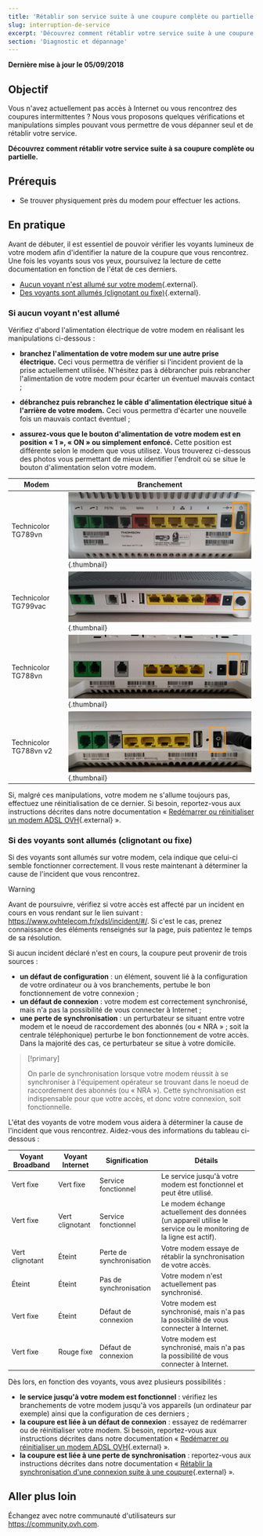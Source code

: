 ```yaml
---
title: 'Rétablir son service suite à une coupure complète ou partielle'
slug: interruption-de-service
excerpt: 'Découvrez comment rétablir votre service suite à une coupure complète ou partielle'
section: 'Diagnostic et dépannage'
---
```


**Dernière mise à jour le 05/09/2018**

## Objectif

Vous n'avez actuellement pas accès à Internet ou vous rencontrez des coupures intermittentes ? Nous vous proposons quelques vérifications et manipulations simples pouvant vous permettre de vous dépanner seul et de rétablir votre service.

**Découvrez comment rétablir votre service suite à sa coupure complète ou partielle.**

## Prérequis

- Se trouver physiquement près du modem pour effectuer les actions.

## En pratique

Avant de débuter, il est essentiel de pouvoir vérifier les voyants lumineux de votre modem afin d'identifier la nature de la coupure que vous rencontrez. Une fois les voyants sous vos yeux, poursuivez la lecture de cette documentation en fonction de l'état de ces derniers.

- [Aucun voyant n'est allumé sur votre modem](https://docs.ovh.com/fr/xdsl/interruption-de-service/#si-aucun-voyant-nest-allume){.external}.
- [Des voyants sont allumés (clignotant ou fixe)](https://docs.ovh.com/fr/xdsl/interruption-de-service/#si-des-voyants-sont-allumes-clignotant-ou-fixe){.external}.

### Si aucun voyant n'est allumé

Vérifiez d'abord l'alimentation électrique de votre modem en réalisant les manipulations ci-dessous :

- **branchez l'alimentation de votre modem sur une autre prise électrique.** Ceci vous permettra de vérifier si l'incident provient de la prise actuellement utilisée. N'hésitez pas à débrancher puis rebrancher l'alimentation de votre modem pour écarter un éventuel mauvais contact ;

- **débranchez puis rebranchez le câble d'alimentation électrique situé à l'arrière de votre modem.** Ceci vous permettra d'écarter une nouvelle fois un mauvais contact éventuel ;

- **assurez-vous que le bouton d'alimentation de votre modem est en position « 1 », « ON » ou simplement enfoncé.** Cette position est différente selon le modem que vous utilisez. Vous trouverez ci-dessous des photos vous permettant de mieux identifier l'endroit où se situe le bouton d'alimentation selon votre modem.

|Modem|Branchement|
|---|---|
|Technicolor TG789vn|![modemelectrique](images/TG789_power.png){.thumbnail}|
|Technicolor TG799vac|![modemelectrique](images/TG799_power.jpg){.thumbnail}|
|Technicolor TG788vn|![modemelectrique](images/TG788v1_power.png){.thumbnail}|
|Technicolor TG788vn v2|![modemelectrique](images/TG788v2_power.png){.thumbnail}|

Si, malgré ces manipulations, votre modem ne s'allume toujours pas, effectuez une réinitialisation de ce dernier. Si besoin, reportez-vous aux instructions décrites dans notre documentation « [Redémarrer ou réinitialiser un modem ADSL OVH](https://docs.ovh.com/fr/xdsl/redemarrer-reinitialiser-modem-adsl-ovh/){.external} ».

### Si des voyants sont allumés (clignotant ou fixe)

Si des voyants sont allumés sur votre modem, cela indique que celui-ci semble fonctionner correctement. Il vous reste maintenant à déterminer la cause de l'incident que vous rencontrez.

> [!warning]
>
> Avant de poursuivre, vérifiez si votre accès est affecté par un incident en cours en vous rendant sur le lien suivant : <https://www.ovhtelecom.fr/xdsl/incident/#/>. Si c'est le cas, prenez connaissance des éléments renseignés sur la page, puis patientez le temps de sa résolution.
>

Si aucun incident déclaré n'est en cours, la coupure peut provenir de trois sources :

- **un défaut de configuration** : un élément, souvent lié à la configuration de votre ordinateur ou à vos branchements, pertube le bon fonctionnement de votre connexion ;
- **un défaut de connexion** : votre modem est correctement synchronisé, mais n'a pas la possibilité de vous connecter à Internet ; 
- **une perte de synchronisation** : un perturbateur se situant entre votre modem et le noeud de raccordement des abonnés (ou « NRA » ; soit la centrale téléphonique) perturbe le bon fonctionnement de votre accès. Dans la majorité des cas, ce perturbateur se situe à votre domicile. 

> [!primary]
>
> On parle de synchronisation lorsque votre modem réussit à se synchroniser à l'équipement opérateur se trouvant dans le noeud de raccordement des abonnés (ou « NRA »). Cette synchronisation est indispensable pour que votre accès, et donc votre connexion, soit fonctionnelle.
>

L'état des voyants de votre modem vous aidera à déterminer la cause de l'incident que vous rencontrez. Aidez-vous des informations du tableau ci-dessous :

|Voyant Broadband|Voyant Internet|Signification|Détails|
|---|---|---|---|
|Vert fixe|Vert fixe|Service fonctionnel|Le service jusqu'à votre modem est fonctionnel et peut être utilisé.| 
|Vert fixe|Vert clignotant|Service fonctionnel|Le modem échange actuellement des données (un appareil utilise le service ou le monitoring de la ligne est actif).| 
|Vert clignotant|Éteint|Perte de synchronisation|Votre modem essaye de rétablir la synchronisation de votre accès.| 
|Éteint|Éteint|Pas de synchronisation|Votre modem n'est actuellement pas synchronisé.| 
|Vert fixe|Éteint|Défaut de connexion|Votre modem est synchronisé, mais n'a pas la possibilité de vous connecter à Internet.| 
|Vert fixe|Rouge fixe|Défaut de connexion|Votre modem est synchronisé, mais n'a pas la possibilité de vous connecter à Internet.| 

Dès lors, en fonction des voyants, vous avez plusieurs possibilités :

- **le service jusqu'à votre modem est fonctionnel** : vérifiez les branchements de votre modem jusqu'à vos appareils (un ordinateur par exemple) ainsi que la configuration de ces derniers ;
- **la coupure est liée à un défaut de connexion** : essayez de redémarrer ou de réinitialiser votre modem. Si besoin, reportez-vous aux instructions décrites dans notre documentation « [Redémarrer ou réinitialiser un modem ADSL OVH](https://docs.ovh.com/fr/xdsl/redemarrer-reinitialiser-modem-adsl-ovh/){.external} ».
- **la coupure est liée à une perte de synchronisation** : reportez-vous aux instructions décrites dans notre documentation « [Rétablir la synchronisation d'une connexion suite à une coupure](https://docs.ovh.com/fr/xdsl/retablir-synchronisation-suite-coupure/){.external} ».

## Aller plus loin

Échangez avec notre communauté d'utilisateurs sur <https://community.ovh.com>.